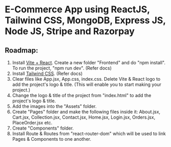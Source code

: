 # E-Commerce App using ReactJS, Tailwind CSS, MongoDB, Express JS, Node JS, Stripe and Razorpay

## Roadmap:
 1. Install [Vite + React](https://vite.dev/guide/). Create a new folder "Frontend" and do "npm install". To run the project, "npm run dev". (Refer docs)
 2. Install [Tailwind CSS](https://tailwindcss.com/docs/installation/using-vite). (Refer docs)
 3. Clear files like App.jsx, App.css, index.css. Delete Vite & React logo to add the project's logo & title. (This will enable you to start making your project.)
 4. Change the logo & title of the project from "index.html" to add the project's  logo & title.
 5. Add the images into the "Assets" folder.
 6. Create "Pages" folder and make the following files inside it: About.jsx, Cart.jsx, Collection.jsx, Contact.jsx, Home.jsx, Login.jsx, Orders.jsx, PlaceOrder.jsx etc.
 7. Create "Components" folder.
 8. Install Route & Routes from "react-router-dom" which will be used to link Pages & Components to one another.
